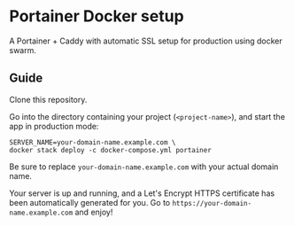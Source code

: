 # Portainer Docker setup 
A Portainer + Caddy with automatic SSL setup for production using docker swarm.

## Guide

Clone this repository.

Go into the directory containing your project (`<project-name>`), and start the app in production mode:

```
SERVER_NAME=your-domain-name.example.com \
docker stack deploy -c docker-compose.yml portainer
```

Be sure to replace `your-domain-name.example.com` with your actual domain name.

Your server is up and running, and a Let's Encrypt HTTPS certificate has been automatically generated for you.
Go to `https://your-domain-name.example.com` and enjoy!
